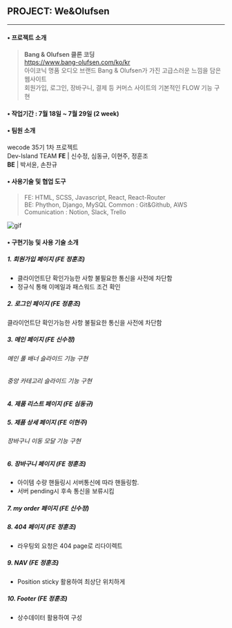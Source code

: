 

## PROJECT: We&Olufsen
------

#### • 프로젝트 소개
>**Bang & Olufsen 클론 코딩**  
https://www.bang-olufsen.com/ko/kr  
아이코닉 명품 오디오 브랜드 Bang & Olufsen가 가진 고급스러운 느낌을 담은 웹사이트  
회원가입, 로그인, 장바구니, 결제 등	커머스 사이트의 기본적인 FLOW 기능 구현

#### • 작업기간 : 7월 18일 ~ 7월 29일 (2 week)

#### • 팀원 소개
 wecode 35기 1차 프로젝트  
 Dev-Island TEAM 
  **FE** | 신수정, 심동규, 이현주, 정훈조  
  **BE** | 박서윤, 손찬규
 
#### • 사용기술 및 협업 도구  
> FE: HTML, SCSS, Javascript, React, React-Router  
> BE: Phython, Django, MySQL 
> Common : Git&Github, AWS
> Comunication : Notion, Slack, Trello

![gif](https://user-images.githubusercontent.com/62737638/181909170-2f7bf398-dba9-4a8e-a60e-96a455406961.gif)


#### • 구현기능 및 사용 기술 소개 

##### 1. 회원가입 페이지 (FE 정훈조)
 - 클라이언트단 확인가능한 사항 불필요한 통신을 사전에 차단함
 - 정규식 통해 이메일과 패스워드 조건 확인

##### 2. 로그인 페이지 (FE 정훈조)
 클라이언트단 확인가능한 사항 불필요한 통신을 사전에 차단함
 
#####  3. 메인 페이지 (FE 신수정)
###### 메인 풀 배너 슬라이드 기능 구현
>
###### 중앙 카테고리 슬라이드 기능 구현

##### 4. 제품 리스트 페이지 (FE 심동규)

##### 5. 제품 상세 페이지 (FE 이현주)
###### 장바구니 이동 모달 기능 구현

##### 6. 장바구니 페이지 (FE 정훈조)
 - 아이템 수량 핸들링시 서버통신에 따라 핸들링함.
 - 서버 pending시 후속 통신을 보류시킴
 
##### 7. my order 페이지 (FE 신수정)

##### 8. 404 페이지  (FE 정훈조)
 - 라우팅외 요청은 404 page로 리다이렉트
##### 9. NAV (FE 정훈조)
 - Position sticky 활용하여 최상단 위치하게 
##### 10. Footer (FE 정훈조)
 - 상수데이터 활용하여 구성
